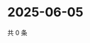 # 2025-06-05

共 0 条

<!-- BEGIN ZHIHUVIDEO -->
<!-- 最后更新时间 Thu Jun 05 2025 17:12:42 GMT+0800 (China Standard Time) -->

<!-- END ZHIHUVIDEO -->
